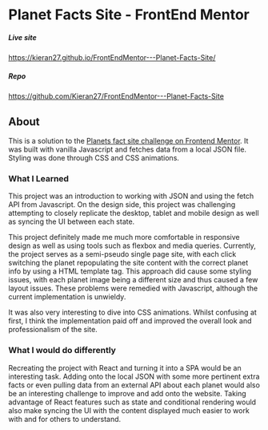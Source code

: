 # Planet Facts Site - FrontEnd Mentor

##### Live site
https://kieran27.github.io/FrontEndMentor---Planet-Facts-Site/
##### Repo
https://github.com/Kieran27/FrontEndMentor---Planet-Facts-Site

## About

This is a solution to the [Planets fact site challenge on Frontend Mentor](https://www.frontendmentor.io/challenges/planets-fact-site-gazqN8w_f). It was built with vanilla Javascript and fetches data from a local JSON file. Styling was done through CSS and CSS animations.

### What I Learned

This project was an introduction to working with JSON and using the fetch API from Javascript. On the design side, this project was challenging attempting to closely replicate the desktop, tablet and mobile design as well as syncing the UI between each state.

This project definitely made me much more comfortable in responsive design as well as using tools such as flexbox and media queries. Currently, the project serves as a semi-pseudo single page site, with each click switching the planet repopulating the site content with the correct planet info by using a HTML template tag. This approach did cause some styling issues, with each planet image being a different size and thus caused a few layout issues. These problems were remedied with Javascript, although the current implementation is unwieldy.

It was also very interesting to dive into CSS animations. Whilst confusing at first, I think the implementation paid off and improved the overall look and professionalism of the site.

### What I would do differently

Recreating the project with React and turning it into a SPA would be an interesting task. Adding onto the local JSON with some more pertinent extra facts or even pulling data from an external API about each planet would also be an interesting challenge to improve and add onto the website. Taking advantage of React features such as state and conditional rendering would also make syncing the UI with the content displayed much easier to work with and for others to understand.
